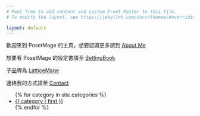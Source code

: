 ```yaml
---
# Feel free to add content and custom Front Matter to this file.
# To modify the layout, see https://jekyllrb.com/docs/themes/#overriding-theme-defaults

layout: default
---
```



歡迎來到 PosetMage 的主頁，想要認識更多請到 [About Me](/About)

想要看 PosetMage 的設定書請至 [SettingBook](/SettingBook)

子品牌為 [LatticeMage](https://wiki.posetmage.com)

連絡我的方式請至 [Contact](/Contact)

<ul>
  {% for category in site.categories %}
    <li><a href="/{{ category | first | slugify }}/">{{ category | first }}</a></li>
  {% endfor %}
</ul>